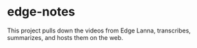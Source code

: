 # edge-notes

This project pulls down the videos from Edge Lanna, transcribes, summarizes, and hosts them on the web.
